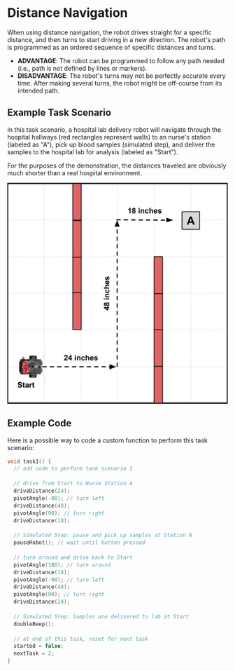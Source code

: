 # Distance Navigation

When using distance navigation, the robot drives straight for a specific distance, and then turns to start driving in a new direction. The robot's path is programmed as an ordered sequence of specific distances and turns.

* **ADVANTAGE**:  The robot can be programmed to follow any path needed \(i.e., path is not defined by lines or markers\).
* **DISADVANTAGE**:  The robot's turns may not be perfectly accurate every time. After making several turns, the robot might be off-course from its intended path.

## Example Task Scenario

In this task scenario, a hospital lab delivery robot will navigate through the hospital hallways \(red rectangles represent walls\) to an nurse's station \(labeled as "A"\), pick up blood samples \(simulated step\), and deliver the samples to the hospital lab for analysis \(labeled as "Start"\).

For the purposes of the demonstration, the distances traveled are obviously much shorter than a real hospital environment.

![](../../.gitbook/assets/robot-demo1.jpg)

## Example Code

Here is a possible way to code a custom function to perform this task scenario:

```cpp
void task1() {
  // add code to perform task scenario 1

  // drive from Start to Nurse Station A
  driveDistance(24);
  pivotAngle(-90); // turn left
  driveDistance(48);
  pivotAngle(90); // turn right
  driveDistance(18);

  // Simulated Step: pause and pick up samples at Station A
  pauseRobot(); // wait until button pressed

  // turn around and drive back to Start
  pivotAngle(180); // turn around
  driveDistance(18);
  pivotAngle(-90); // turn left
  driveDistance(48);
  pivotAngle(90); // turn right
  driveDistance(24);

  // Simulated Step: Samples are delivered to lab at Start
  doubleBeep();

  // at end of this task, reset for next task
  started = false;
  nextTask = 2;
}
```



